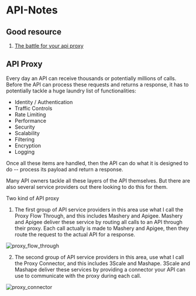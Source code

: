 # API-Notes

## Good resource

1. [The battle for your api proxy](http://blog.apievangelist.com/2011/06/11/the-battle-for-your-api-proxy/)

## API Proxy

Every day an API can receive thousands or potentially millions of calls. Before the API can process these requests and returns a response, it has to potentially tackle a huge laundry list of functionalities:

- Identity / Authentication
- Traffic Controls
- Rate Limiting
- Performance
- Security
- Scalability
- Filtering
- Encryption
- Logging

Once all these items are handled, then the API can do what it is designed to do -- process its payload and return a response.

Many API owners tackle all these layers of the API themselves. But there are also several service providers out there looking to do this for them.

Two kind of API proxy

1. The first group of API service providers in this area use what I call the Proxy Flow Through, and this includes Mashery and Apigee. Mashery and Apigee deliver these service by routing all calls to an API through their proxy. Each call actually is made to Mashery and Apigee, then they route the request to the actual API for a response.

![proxy_flow_through](https://github.com/dongliang3571/API-Proxy-Notes/blob/master/screenshots/proxy_flow_through.png?raw=true "proxy_flow_through")

2. The second group of API service providers in this area, use what I call the Proxy Connector, and this includes 3Scale and Mashape. 3Scale and Mashape deliver these services by providing a connector your API can use to communicate with the proxy during each call.

![proxy_connector](https://github.com/dongliang3571/API-Proxy-Notes/blob/master/screenshots/proxy_connector.png?raw=true "proxy_connector")

